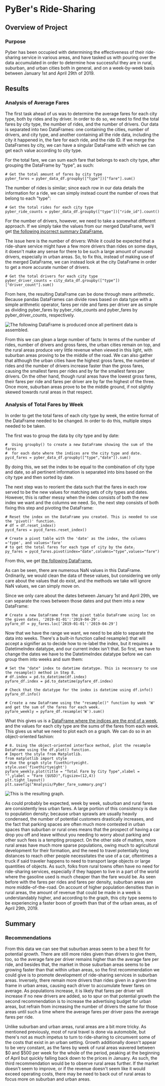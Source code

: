 # PyBer's Ride-Sharing

## Overview of Project

### Purpose

Pyber has been occupied with determining the effectiveness of their ride-sharing service in various areas, and have tasked us with pouring over the data accumulated in order to determine how successful they are in rural, suburban, and urban cities both in general, and on a week-by-week basis between January 1st and April 29th of 2019.

## Results

### Analysis of Average Fares

The first task ahead of us was to determine the average fares for each city type, both by rides and by driver. In order to do so, we need to find the total fares by city type, the number of rides, and the number of drivers. Our data is separated into two DataFrames: one containing the cities, number of drivers, and city type, and another containing all the ride data, including the city it happened in, the fare for each ride, and the ride ID. If we merge the DataFrames by city, we can have a singular DataFrame with which we can get each value according to city type.

For the total fare, we can sum each fare that belongs to each city type, after grouping the DataFrame by "type", as such:
```
# Get the total amount of fares by city type
pyber_fares = pyber_data_df.groupby(["type"])["fare"].sum()
```

The number of rides is similar; since each row in our data details the information for a ride, we can simply instead count the number of rows that belong to each "type":
```
# Get the total rides for each city type
pyber_ride_counts = pyber_data_df.groupby(["type"])["ride_id"].count()
```

For the number of drivers, however, we need to take a somewhat different approach. If we simply take the values from our merged DataFrame, we'll get [the following incorrect summary DataFrame.](https://github.com/SirNancyTheNegative/PyBer_Analysis/tree/main/Analysis/Pyber_Ave_summary.png)

The issue here is the number of drivers: While it could be expected that a ride-share service might have a few more drivers than rides on some days, it doesn't make any sense for there to be such a large amount of unused drivers, especially in urban areas. So, to fix this, instead of making use of the merged DataFrame, we can instead look at the city DataFrame in order to get a more accurate number of drivers.
```
# Get the total drivers for each city type
pyber_driver_counts = city_data_df.groupby(["type"])["driver_count"].sum()
```

From here, the resulting DataFrame can be done through mere arithmetic. Because pandas DataFrames can divide rows based on data type with a simple arithmetic operator, fares per ride and fares per driver are as simple as dividing pyber_fares by pyber_ride_counts and pyber_fares by pyber_driver_counts, respectively.

![The following DataFrame is produced once all pertinent data is assembled.](https://github.com/SirNancyTheNegative/PyBer_Analysis/tree/main/Analysis/Pyber_RealAve_summary.png)

From this we can glean a large number of facts: In terms of the number of rides, number of drivers and gross fares, the urban cities remain on top, and the rural areas produce very little revenue when viewed in this light, with suburban areas proving to be the middle of the road. We can also gather that although the urban cities have the highest gross fares, the number of rides and the number of drivers increase faster than the gross fares, causing the smallest fares per rides and by far the smallest fares per drivers. On the other hand, though rural areas have the lowest gross fares, their fares per ride and fares per driver are by far the highest of the three. Once more, suburban areas prove to be the middle ground, if not slightly skewed towards rural areas in that respect.

### Analysis of Total Fares by Week

In order to get the total fares of each city type by week, the entire format of the DataFrame needed to be changed. In order to do this, multiple steps needed to be taken.

The first was to group the data by city type and by date:
```
#  Using groupby() to create a new DataFrame showing the sum of the fares 
#  for each date where the indices are the city type and date.
pycd_fares = pyber_data_df.groupby(["type","date"]).sum()
```

By doing this, we set the index to be equal to the combination of city type and date, so all pertinent information is separated into bins based on the city type and then sorted by date.

The next step was to reorient the data such that the fares in each row served to be the new values for matching sets of city types and dates. However, this is rather messy when the index consists of both the new index we want and the columns we need. So, the next step consists of both fixing this step and pivoting the DataFrame:
```
# Reset the index on the DataFrame you created. This is needed to use the 'pivot()' function.
# df = df.reset_index()
pycd_fares = pycd_fares.reset_index()

# Create a pivot table with the 'date' as the index, the columns ='type', and values='fare' 
# to get the total fares for each type of city by the date. 
py_fares = pycd_fares.pivot(index="date",columns="type",values="fare")
```

From this, we get [the following DataFrame.](https://github.com/SirNancyTheNegative/PyBer_Analysis/tree/main/Analysis/PyBer_Weekly_Pivot.png) 

As can be seen, there are numerous NaN values in this DataFrame. Ordinarily, we would clean the data of these values, but considering we only care about the values that do exist, and the methods we take will ignore NaN values, we can simply move on.

Since we only care about the dates between January 1st and April 29th, we can separate the rows between those dates and put them into a new DataFrame:
```
# Create a new DataFrame from the pivot table DataFrame using loc on the given dates, '2019-01-01':'2019-04-29'.
pyfare_df = py_fares.loc['2019-01-01':'2019-04-29']
```

Now that we have the range we want, we need to be able to separate the data into weeks. There's a built-in function called resample() that will accept a signifier as to decide how to re-label the index, but it requires a DatetimeIndex datatype, and our current index isn't that. So first, we have to change the dates we have to the DatetimeIndex datatype before we can group them into weeks and sum them:
```
# Set the "date" index to datetime datatype. This is necessary to use the resample() method in Step 8.
# df.index = pd.to_datetime(df.index)
pyfare_df.index = pd.to_datetime(pyfare_df.index)

# Check that the datatype for the index is datetime using df.info()
pyfare_df.info()

# Create a new DataFrame using the "resample()" function by week 'W' and get the sum of the fares for each week.
pyfare_weekly = pyfare_df.resample('W').sum()
```

What this gives us is a [DataFrame where the indices are the end of a week](https://github.com/SirNancyTheNegative/PyBer_Analysis/tree/main/Analysis/PyBer_Resampled.png), and the values for each city type are the sums of the fares from each week. This gives us what we need to plot each on a graph. We can do so in an object-oriented fashion:
```
# 8. Using the object-oriented interface method, plot the resample DataFrame using the df.plot() function. 
# Import the style from Matplotlib.
from matplotlib import style
# Use the graph style fivethirtyeight.
style.use('fivethirtyeight')
pyfare_weekly.plot(title = "Total Fare by City Type",xlabel = "",ylabel = "Fare ($USD)",figsize=(12,4))
plt.tight_layout()
plt.savefig("Analysis/PyBer_fare_summary.png")
```

![This is the resulting graph.](https://github.com/SirNancyTheNegative/PyBer_Analysis/tree/main/Analysis/PyBer_fare_summary.png)

As could probably be expected, week by week, suburban and rural fares are consistently less urban fares. A large portion of this consistency is due to population density; because urban sprawls are usually heavily condensed, the number of potential customers drastically increases, and the fact that parking spaces are often much more contested in urban spaces than suburban or rural ones means that the prospect of having a car drop you off and leave without you needing to worry about parking and other such fees is a tempting prospect. On the other side of matters, more rural areas have much more sparse populations, owing much to agricultural development for their formation, and the need to travel potentially long distances to reach other people necessitates the use of a car, oftentimes a truck if said traveler happens to need to transport large objects or large quantities of objects. As such, folks from rural towns often have no need for ride-sharing services, especially if they happen to live in a part of the world where the gasoline used is much cheaper than the fare would be. As seen before with the fares per rides and fares per density, suburban areas are more middle-of-the-road. On account of higher population densities than in rural areas, the amount of revenue that could be made in a week is understandably higher, and according to the graph, this city type seems to be experiencing a faster boon of growth than that of the urban areas, as of April 29th, 2019.

## Summary

### Recommendations

From this data we can see that suburban areas seem to be a best fit for potential growth. There are still more rides given than drivers to give them, too, so the average fare per driver remains higher than the average fare per ride, and besides that, the market in those suburban areas seems to be growing faster than that within urban areas, so the first recommendation we could give is to promote development of ride-sharing services in suburban areas. Inversely, there remain more drivers than rides given in a given time frame in urban areas, causing each driver to accumulate fewer fares on average. As populations increase, it is likely that fares per driver will increase if no new drivers are added, so to spur on that potential growth the second recommendation is to increase the advertising budget for urban areas, but refrain from increasing the number of drivers the same for those areas until such a time where the average fares per driver pass the average fares per ride.

Unlike suburban and urban areas, rural areas are a bit more tricky. As mentioned previously, most of rural travel is done via automobile, but there's not as much impetus to turn to ride-sharing to circumvent some of the costs that exist in an urban setting. Growth additionally doesn't appear to be very constant, as the fares by week of rural areas wavered between $0 and $500 per week for the whole of the period, peaking at the beginning of April but quickly falling back down to the prices in January. As such, the third recommendation would be to observe rural areas further. If the market doesn't seem to improve, or if the revenue doesn't seem like it would exceed operating costs, there may be need to back out of rural areas to focus more on suburban and urban areas.